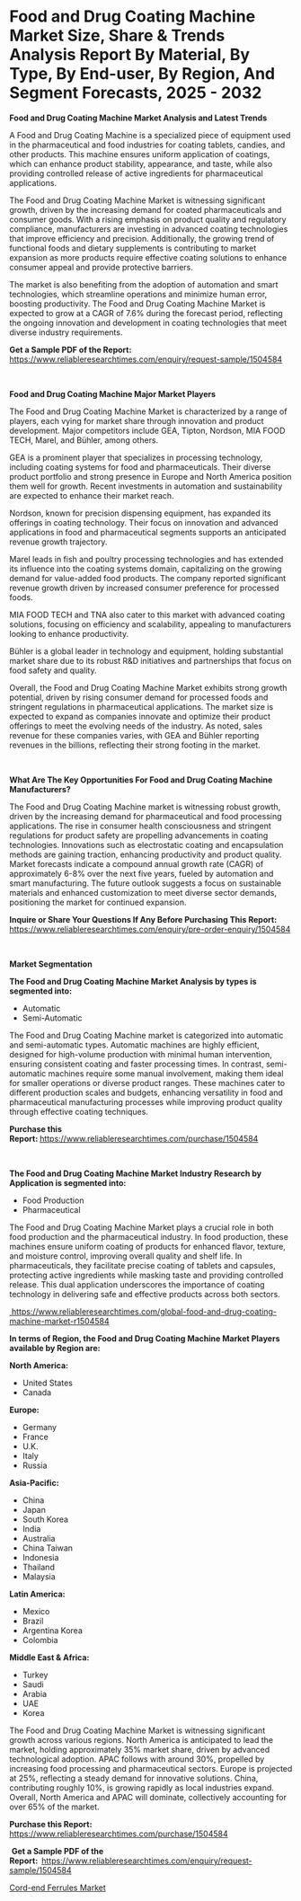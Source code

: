 <p><h1>Food and Drug Coating Machine Market Size, Share & Trends Analysis Report By Material, By Type, By End-user, By Region, And Segment Forecasts, 2025 - 2032</h1></p><p><strong>Food and Drug Coating Machine Market Analysis and Latest Trends</strong></p>
<p><p>A Food and Drug Coating Machine is a specialized piece of equipment used in the pharmaceutical and food industries for coating tablets, candies, and other products. This machine ensures uniform application of coatings, which can enhance product stability, appearance, and taste, while also providing controlled release of active ingredients for pharmaceutical applications.</p><p>The Food and Drug Coating Machine Market is witnessing significant growth, driven by the increasing demand for coated pharmaceuticals and consumer goods. With a rising emphasis on product quality and regulatory compliance, manufacturers are investing in advanced coating technologies that improve efficiency and precision. Additionally, the growing trend of functional foods and dietary supplements is contributing to market expansion as more products require effective coating solutions to enhance consumer appeal and provide protective barriers.</p><p>The market is also benefiting from the adoption of automation and smart technologies, which streamline operations and minimize human error, boosting productivity. The Food and Drug Coating Machine Market is expected to grow at a CAGR of 7.6% during the forecast period, reflecting the ongoing innovation and development in coating technologies that meet diverse industry requirements.</p></p>
<p><strong>Get a Sample PDF of the Report:&nbsp;</strong> <a href="https://www.reliableresearchtimes.com/enquiry/request-sample/1504584?utm_campaign=2220&utm_medium=2&utm_source=Github&utm_content=ia&utm_term=23032025&utm_id=food-and-drug-coating-machine">https://www.reliableresearchtimes.com/enquiry/request-sample/1504584</a></p>
<p>&nbsp;</p>
<p><strong>Food and Drug Coating Machine Major Market Players</strong></p>
<p><p>The Food and Drug Coating Machine Market is characterized by a range of players, each vying for market share through innovation and product development. Major competitors include GEA, Tipton, Nordson, MIA FOOD TECH, Marel, and Bühler, among others.</p><p>GEA is a prominent player that specializes in processing technology, including coating systems for food and pharmaceuticals. Their diverse product portfolio and strong presence in Europe and North America position them well for growth. Recent investments in automation and sustainability are expected to enhance their market reach.</p><p>Nordson, known for precision dispensing equipment, has expanded its offerings in coating technology. Their focus on innovation and advanced applications in food and pharmaceutical segments supports an anticipated revenue growth trajectory.</p><p>Marel leads in fish and poultry processing technologies and has extended its influence into the coating systems domain, capitalizing on the growing demand for value-added food products. The company reported significant revenue growth driven by increased consumer preference for processed foods.</p><p>MIA FOOD TECH and TNA also cater to this market with advanced coating solutions, focusing on efficiency and scalability, appealing to manufacturers looking to enhance productivity.</p><p>Bühler is a global leader in technology and equipment, holding substantial market share due to its robust R&D initiatives and partnerships that focus on food safety and quality.</p><p>Overall, the Food and Drug Coating Machine Market exhibits strong growth potential, driven by rising consumer demand for processed foods and stringent regulations in pharmaceutical applications. The market size is expected to expand as companies innovate and optimize their product offerings to meet the evolving needs of the industry. As noted, sales revenue for these companies varies, with GEA and Bühler reporting revenues in the billions, reflecting their strong footing in the market.</p></p>
<p>&nbsp;</p>
<p><strong>What Are The Key Opportunities For Food and Drug Coating Machine Manufacturers?</strong></p>
<p><p>The Food and Drug Coating Machine market is witnessing robust growth, driven by the increasing demand for pharmaceutical and food processing applications. The rise in consumer health consciousness and stringent regulations for product safety are propelling advancements in coating technologies. Innovations such as electrostatic coating and encapsulation methods are gaining traction, enhancing productivity and product quality. Market forecasts indicate a compound annual growth rate (CAGR) of approximately 6-8% over the next five years, fueled by automation and smart manufacturing. The future outlook suggests a focus on sustainable materials and enhanced customization to meet diverse sector demands, positioning the market for continued expansion.</p></p>
<p><strong>Inquire or Share Your Questions If Any Before Purchasing This Report:</strong> <a href="https://www.reliableresearchtimes.com/enquiry/pre-order-enquiry/1504584?utm_campaign=2220&utm_medium=2&utm_source=Github&utm_content=ia&utm_term=23032025&utm_id=food-and-drug-coating-machine">https://www.reliableresearchtimes.com/enquiry/pre-order-enquiry/1504584</a></p>
<p>&nbsp;</p>
<p><strong>Market Segmentation</strong></p>
<p><strong>The Food and Drug Coating Machine Market Analysis by types is segmented into:</strong></p>
<p><ul><li>Automatic</li><li>Semi-Automatic</li></ul></p>
<p><p>The Food and Drug Coating Machine market is categorized into automatic and semi-automatic types. Automatic machines are highly efficient, designed for high-volume production with minimal human intervention, ensuring consistent coating and faster processing times. In contrast, semi-automatic machines require some manual involvement, making them ideal for smaller operations or diverse product ranges. These machines cater to different production scales and budgets, enhancing versatility in food and pharmaceutical manufacturing processes while improving product quality through effective coating techniques.</p></p>
<p><strong>Purchase this Report:&nbsp;</strong><a href="https://www.reliableresearchtimes.com/purchase/1504584?utm_campaign=2220&utm_medium=2&utm_source=Github&utm_content=ia&utm_term=23032025&utm_id=food-and-drug-coating-machine">https://www.reliableresearchtimes.com/purchase/1504584</a></p>
<p>&nbsp;</p>
<p><strong>The Food and Drug Coating Machine Market Industry Research by Application is segmented into:</strong></p>
<p><ul><li>Food Production</li><li>Pharmaceutical</li></ul></p>
<p><p>The Food and Drug Coating Machine Market plays a crucial role in both food production and the pharmaceutical industry. In food production, these machines ensure uniform coating of products for enhanced flavor, texture, and moisture control, improving overall quality and shelf life. In pharmaceuticals, they facilitate precise coating of tablets and capsules, protecting active ingredients while masking taste and providing controlled release. This dual application underscores the importance of coating technology in delivering safe and effective products across both sectors.</p></p>
<p><a href="https://www.reliableresearchtimes.com/global-food-and-drug-coating-machine-market-r1504584?utm_campaign=2220&utm_medium=2&utm_source=Github&utm_content=ia&utm_term=23032025&utm_id=food-and-drug-coating-machine">&nbsp;https://www.reliableresearchtimes.com/global-food-and-drug-coating-machine-market-r1504584</a></p>
<p><strong>In terms of Region, the Food and Drug Coating Machine Market Players available by Region are:</strong></p>
<p>
    <p> <strong> North America: </strong>
        <ul>
            <li>United States</li>
            <li>Canada</li>
        </ul>
        </p> 
    <p> <strong> Europe: </strong>
        <ul>
            <li>Germany</li>
            <li>France</li>
            <li>U.K.</li>
            <li>Italy</li>
            <li>Russia</li>
        </ul>
        </p> 
    <p> <strong> Asia-Pacific: </strong>
        <ul>
            <li>China</li>
            <li>Japan</li>
            <li>South Korea</li>
            <li>India</li>
            <li>Australia</li>
            <li>China Taiwan</li>
            <li>Indonesia</li>
            <li>Thailand</li>
            <li>Malaysia</li>
        </ul>
        </p> 
    <p> <strong> Latin America: </strong>
        <ul>
            <li>Mexico</li>
            <li>Brazil</li>
            <li>Argentina Korea</li>
            <li>Colombia</li>
        </ul>
        </p> 
    <p> <strong> Middle East & Africa: </strong>
        <ul>
            <li>Turkey</li>
            <li>Saudi</li>
            <li>Arabia</li>
            <li>UAE</li>
            <li>Korea</li>
        </ul>
    </p>
    </p>
<p><p>The Food and Drug Coating Machine Market is witnessing significant growth across various regions. North America is anticipated to lead the market, holding approximately 35% market share, driven by advanced technological adoption. APAC follows with around 30%, propelled by increasing food processing and pharmaceutical sectors. Europe is projected at 25%, reflecting a steady demand for innovative solutions. China, contributing roughly 10%, is growing rapidly as local industries expand. Overall, North America and APAC will dominate, collectively accounting for over 65% of the market.</p></p>
<p><strong>Purchase this Report: </strong><a href="https://www.reliableresearchtimes.com/purchase/1504584?utm_campaign=2220&utm_medium=2&utm_source=Github&utm_content=ia&utm_term=23032025&utm_id=food-and-drug-coating-machine">https://www.reliableresearchtimes.com/purchase/1504584</a></p>
<p>&nbsp;<strong>Get a Sample PDF of the Report:&nbsp;&nbsp;</strong><a href="https://www.reliableresearchtimes.com/enquiry/request-sample/1504584?utm_campaign=2220&utm_medium=2&utm_source=Github&utm_content=ia&utm_term=23032025&utm_id=food-and-drug-coating-machine">https://www.reliableresearchtimes.com/enquiry/request-sample/1504584</a></p>
<p><strong></strong></p>
<p><p><a href="https://github.com/jerhoskinson197676/Market-Research-Report-List-1/blob/main/cord-end-ferrules-market.md?utm_campaign=2220&utm_medium=2&utm_source=Github&utm_content=ia&utm_term=23032025&utm_id=food-and-drug-coating-machine">Cord-end Ferrules Market</a></p></p>
